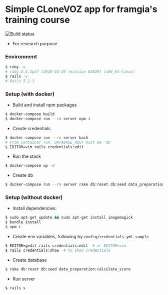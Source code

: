 # Simple CLoneVOZ app for framgia's training course

![Build status](https://travis-ci.com/moonlight8978/ror-course-1.svg?branch=master)

- For research purpose

### Environment

```bash
$ ruby -v
# ruby 2.5.1p57 (2018-03-29 revision 63029) [x86_64-linux]
$ rails -v
# Rails 5.2.1
```

### Setup (with docker)

- Build and install npm packages

```bash
$ docker-compose build
$ docker-compose run --rm server npm i
```

- Create credentials

```bash
$ docker-compose run --rm server bash
# From container run, DATABASE_HOST must be 'db'
$ EDITOR=vim rails credentials:edit
```

- Run the stack

```bash
$ docker-compose up -d
```

- Create db

```bash
$ docker-compose run --rm server rake db:reset db:seed data_preparation:calculate_score
```

### Setup (without docker)

- Install dependencies:

```bash
$ sudo apt-get update && sudo apt-get install imagemagick
$ bundle install
$ npm i
```

- Create env variables, following by `config/credentials.yml.sample`

```bash
$ EDITOR=gedit rails credentials:edit  # or EDITOR=vim
$ rails credentials:show  # to show credentials
```

- Create database

```bash
$ rake db:reset db:seed data_preparation:calculate_score
```

- Run server

```bash
$ rails s
```
